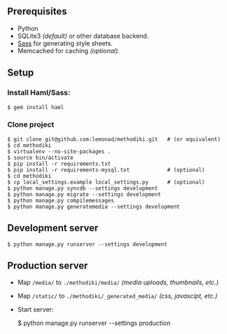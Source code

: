 Prerequisites
------------
*  Python
*  SQLite3 *(default)* or other database backend.
*  [Sass](http://sass-lang.com/) for generating style sheets.
*  Memcached for caching *(optional)*.

Setup
-----
### Install Haml/Sass:
    $ gem install haml

### Clone project
    $ git clone git@github.com:lemonad/methodiki.git   # (or equivalent)
    $ cd methodiki
    $ virtualenv --no-site-packages .
    $ source bin/activate
    $ pip install -r requirements.txt
    $ pip install -r requirements-mysql.txt            # (optional)
    $ cd methodiki
    $ cp local_settings.example local_settings.py      # (optional)
    $ python manage.py syncdb --settings development
    $ python manage.py migrate --settings development
    $ python manage.py compilemessages
    $ python manage.py generatemedia --settings development

Development server
--------------------------
    $ python manage.py runserver --settings development

Production server
-------------------------
* Map `/media/` to `./methodiki/media/` *(media uploads, thumbnails, etc.)*
* Map `/static/` to `./methodiki/_generated_media/` *(css, javascipt, etc.)*
* Start server:

    $ python manage.py runserver --settings production
